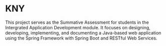 # KNY
This project serves as the Summative Assessment for students in the Intergrated Application Development module.  It focuses on designing, developing, implementing, and documenting a Java-based web application using the Spring Framework with Spring Boot and RESTful Web Services.
